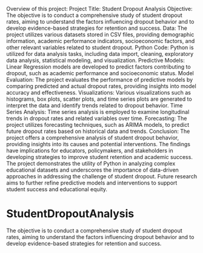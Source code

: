 Overview of this project:
Project Title: Student Dropout Analysis
Objective: The objective is to conduct a comprehensive study of student dropout rates, aiming to understand the factors influencing dropout behavior and to develop evidence-based strategies for retention and success.
Data: The project utilizes various datasets stored in CSV files, providing demographic information, academic performance indicators, socioeconomic factors, and other relevant variables related to student dropout.
Python Code: Python is utilized for data analysis tasks, including data import, cleaning, exploratory data analysis, statistical modeling, and visualization. 
Predictive Models: Linear Regression models are developed to predict factors contributing to dropout, such as academic performance and socioeconomic status. 
Model Evaluation: The project evaluates the performance of predictive models by comparing predicted and actual dropout rates, providing insights into model accuracy and effectiveness.
Visualizations: Various visualizations such as histograms, box plots, scatter plots, and time series plots are generated to interpret the data and identify trends related to dropout behavior. 
Time Series Analysis: Time series analysis is employed to examine longitudinal trends in dropout rates and related variables over time.
 Forecasting: The project utilizes forecasting techniques, such as ARIMA models, to predict future dropout rates based on historical data and trends. 
Conclusion: The project offers a comprehensive analysis of student dropout behavior, providing insights into its causes and potential interventions. The findings have implications for educators, policymakers, and stakeholders in developing strategies to improve student retention and academic success. The project demonstrates the utility of Python in analyzing complex educational datasets and underscores the importance of data-driven approaches in addressing the challenge of student dropout. Future research aims to further refine predictive models and interventions to support student success and educational equity.
# StudentDropoutAnalysis
The objective is to conduct a comprehensive study of student dropout rates, aiming to understand the factors influencing dropout behavior and to develop evidence-based strategies for retention and success.
